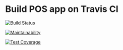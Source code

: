 # Build POS app on Travis CI

[![Build Status](https://travis-ci.org/omelkova/CI_travis_demo.svg?branch=master)](https://travis-ci.org/omelkova/CI_travis_demo)

[![Maintainability](https://api.codeclimate.com/v1/badges/0124869746923ac9d87b/maintainability)](https://codeclimate.com/github/omelkova/CI_travis_demo/maintainability)

[![Test Coverage](https://api.codeclimate.com/v1/badges/0124869746923ac9d87b/test_coverage)](https://codeclimate.com/github/omelkova/CI_travis_demo/test_coverage)
